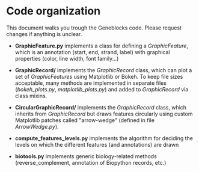 # Code organization

This document walks you trough the Geneblocks code. Please request changes if anything is unclear.

- **GraphicFeature.py** implements a class for defining a *GraphicFeature*, which is an annotation (start, end, strand, label) with graphical properties (color, line width, font family...)

- **GraphicRecord/** implements the *GraphicRecord* class, which can plot a set of *GraphicFeatures* using Matplotlib or Bokeh. To keep file sizes acceptable, many methods are implemented in separate files (*bokeh_plots.py*, *matplotlib_plots.py*) and added to *GraphicRecord* via class mixins.

- **CircularGraphicRecord/** implements the *GraphicRecord* class, which inherits from *GraphicRecord* but draws features circularly using custom Matplotlib patches called "arrow-wedge" (defined in file *ArrowWedge.py*).

- **compute_features_levels.py** implements the algorithm for deciding the levels on which the different features (and annotations) are drawn

- **biotools.py** implements generic biology-related methods (reverse_complement, annotation of Biopython records, etc.)
